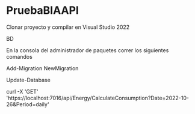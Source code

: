 # PruebaBIAAPI
Clonar proyecto y compilar en Visual Studio 2022


BD

En la consola del administrador de paquetes correr los siguientes comandos

Add-Migration NewMigration

Update-Database


curl -X 'GET' \
  'https://localhost:7016/api/Energy/CalculateConsumption?Date=2022-10-26&Period=daily'
  
  
